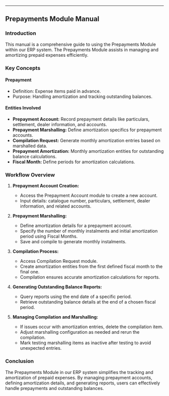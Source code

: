 ---

## Prepayments Module Manual

### Introduction

This manual is a comprehensive guide to using the Prepayments Module within our ERP system. The Prepayments Module assists in managing and amortizing prepaid expenses efficiently.

### Key Concepts

#### Prepayment
- Definition: Expense items paid in advance.
- Purpose: Handling amortization and tracking outstanding balances.

#### Entities Involved
- **Prepayment Account:** Record prepayment details like particulars, settlement, dealer information, and accounts.
- **Prepayment Marshalling:** Define amortization specifics for prepayment accounts.
- **Compilation Request:** Generate monthly amortization entries based on marshalled data.
- **Prepayment Amortization:** Monthly amortization entities for outstanding balance calculations.
- **Fiscal Month:** Define periods for amortization calculations.

### Workflow Overview

1. **Prepayment Account Creation:**
    - Access the Prepayment Account module to create a new account.
    - Input details: catalogue number, particulars, settlement, dealer information, and related accounts.

2. **Prepayment Marshalling:**
    - Define amortization details for a prepayment account.
    - Specify the number of monthly instalments and initial amortization period using Fiscal Months.
    - Save and compile to generate monthly instalments.

3. **Compilation Process:**
    - Access Compilation Request module.
    - Create amortization entities from the first defined fiscal month to the final one.
    - Compilation ensures accurate amortization calculations for reports.

4. **Generating Outstanding Balance Reports:**
    - Query reports using the end date of a specific period.
    - Retrieve outstanding balance details at the end of a chosen fiscal period.

5. **Managing Compilation and Marshalling:**
    - If issues occur with amortization entries, delete the compilation item.
    - Adjust marshalling configuration as needed and rerun the compilation.
    - Mark testing marshalling items as inactive after testing to avoid unexpected entries.

### Conclusion

The Prepayments Module in our ERP system simplifies the tracking and amortization of prepaid expenses. By managing prepayment accounts, defining amortization details, and generating reports, users can effectively handle prepayments and outstanding balances.
